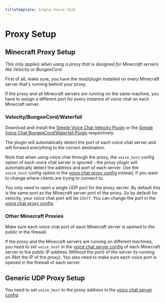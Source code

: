 ```yaml
---
titleTemplate: Simple Voice Chat
---
```


# Proxy Setup

## Minecraft Proxy Setup

*This only applies when using a proxy that is designed for Minecraft servers like Velocity or BungeeCord.*

First of all, make sure, you have the mod/plugin installed on every Minecraft server that's running behind your proxy.

If the proxy and all Minecraft servers are running on the same machine,
you have to assign a different port for every instance of voice chat on each Minecraft server.

### Velocity/BungeeCord/Waterfall

Download and install the [Simple Voice Chat Velocity Plugin](/minecraft/voicechat/downloads#velocity) or the [Simple Voice Chat BungeeCord/Waterfall Plugin](/minecraft/voicechat/downloads#bungeecord-waterfall) respectively.

The plugin will automatically detect the port of each voice chat server and will forward everything to the correct destination.

Note that when using voice chat through the proxy, the `voice_host` config option of each voice chat server is ignored - the proxy plugin will automatically detect the address and port of each server.
Use the `voice_host` config option in the [voice chat proxy config](configuration#proxy) instead, if you want to change where clients are trying to connect to.

You only need to open a single UDP port for the proxy server.
By default this is the same port as the Minecraft server port of the proxy.
So by default for velocity, your voice chat port will be `25577`.
You can change the port in the [voice chat proxy config](configuration#proxy).

### Other Minecraft Proxies

Make sure each voice chat port of each Minecraft server is opened to the public in the firewall.

If the proxy and the Minecraft servers are running on different machines,
you need to set `voice_host` in the [voice chat server config](configuration#server)
of each Minecraft server to the public IP address (Without the port) of the server its running on (Not the IP of the proxy).
You also need to make sure each voice port is opened in the firewall of each server.

## Generic UDP Proxy Setup

You need to set `voice_host` to the proxy address in the [voice chat server config](configuration#server).